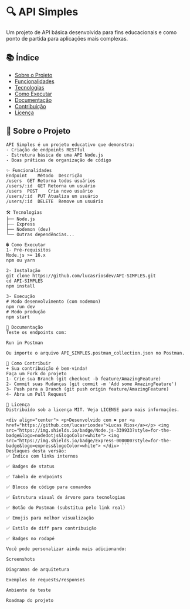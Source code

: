 # 🔍 API Simples

Um projeto de API básica desenvolvida para fins educacionais e como ponto de partida para aplicações mais complexas.

## 📚 Índice

- [Sobre o Projeto](#-sobre-o-projeto)
- [Funcionalidades](#-funcionalidades)
- [Tecnologias](#-tecnologias)
- [Como Executar](#-como-executar)
- [Documentação](#-documentação)
- [Contribuição](#-como-contribuir)
- [Licença](#-licença)

## 🌟 Sobre o Projeto

```plaintext
API Simples é um projeto educativo que demonstra:
- Criação de endpoints RESTful
- Estrutura básica de uma API Node.js
- Boas práticas de organização de código

✨ Funcionalidades
Endpoint	Método	Descrição
/users	GET	Retorna todos usuários
/users/:id	GET	Retorna um usuário
/users	POST	Cria novo usuário
/users/:id	PUT	Atualiza um usuário
/users/:id	DELETE	Remove um usuário

🛠 Tecnologias
├── Node.js
├── Express
├── Nodemon (dev)
└── Outras dependências...

� Como Executar
1- Pré-requisitos
Node.js >= 16.x
npm ou yarn

2- Instalação
git clone https://github.com/lucasriosdev/API-SIMPLES.git
cd API-SIMPLES
npm install

3- Execução
# Modo desenvolvimento (com nodemon)
npm run dev
# Modo produção
npm start

📄 Documentação
Teste os endpoints com:

Run in Postman

Ou importe o arquivo API_SIMPLES.postman_collection.json no Postman.

🤝 Como Contribuir
+ Sua contribuição é bem-vinda!
Faça um Fork do projeto
1- Crie sua Branch (git checkout -b feature/AmazingFeature)
2- Commit suas Mudanças (git commit -m 'Add some AmazingFeature')
3- Push para a Branch (git push origin feature/AmazingFeature)
4- Abra um Pull Request

📜 Licença
Distribuído sob a licença MIT. Veja LICENSE para mais informações.

<div align="center"> <p>Desenvolvido com ❤️ por <a href="https://github.com/lucasriosdev">Lucas Rios</a></p> <img src="https://img.shields.io/badge/Node.js-339933?style=for-the-badge&logo=nodedotjs&logoColor=white"> <img src="https://img.shields.io/badge/Express-000000?style=for-the-badge&logo=express&logoColor=white"> </div> ```
Destaques desta versão:
✅ Índice com links internos

✅ Badges de status

✅ Tabela de endpoints

✅ Blocos de código para comandos

✅ Estrutura visual de árvore para tecnologias

✅ Botão do Postman (substitua pelo link real)

✅ Emojis para melhor visualização

✅ Estilo de diff para contribuição

✅ Badges no rodapé

Você pode personalizar ainda mais adicionando:

Screenshots

Diagramas de arquitetura

Exemplos de requests/responses

Ambiente de teste

Roadmap do projeto
